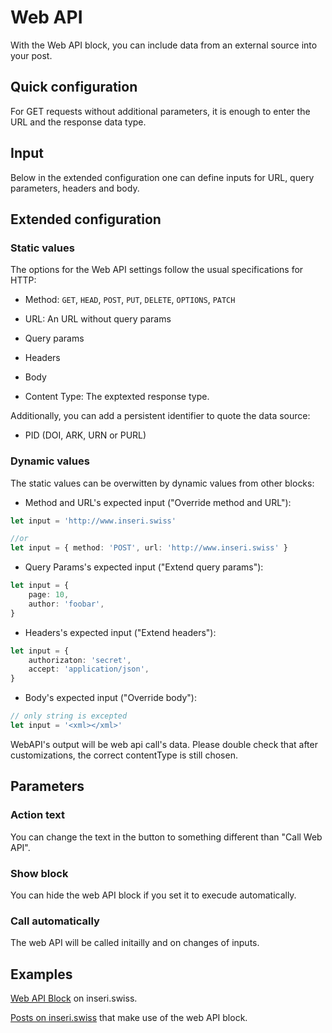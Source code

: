 # Web API

With the Web API block, you can include data from an external source into your post.

## Quick configuration

For GET requests without additional parameters, it is enough to enter the URL and the response data type.

## Input

Below in the extended configuration one can define inputs for URL, query parameters, headers and body.

## Extended configuration

### Static values

The options for the Web API settings follow the usual specifications for HTTP:

- Method: `GET`, `HEAD`, `POST`, `PUT`, `DELETE`, `OPTIONS`, `PATCH`

- URL: An URL without query params

- Query params

- Headers

- Body

- Content Type: The exptexted response type.

Additionally, you can add a persistent identifier to quote the data source:

- PID (DOI, ARK, URN or PURL)

### Dynamic values

The static values can be overwitten by dynamic values from other blocks:

- Method and URL's expected input ("Override method and URL"):

```ts
let input = 'http://www.inseri.swiss'

//or
let input = { method: 'POST', url: 'http://www.inseri.swiss' }
```

- Query Params's expected input ("Extend query params"):

```ts
let input = {
	page: 10,
	author: 'foobar',
}
```

- Headers's expected input ("Extend headers"):

```ts
let input = {
	authorizaton: 'secret',
	accept: 'application/json',
}
```

- Body's expected input ("Override body"):

```ts
// only string is excepted
let input = '<xml></xml>'
```

WebAPI's output will be web api call's data. Please double check that after customizations, the correct contentType is still chosen.

## Parameters

### Action text

You can change the text in the button to something different than "Call Web API".

### Show block

You can hide the web API block if you set it to execude automatically.

### Call automatically

The web API will be called initailly and on changes of inputs.

## Examples

[Web API Block](https://inseri.swiss/2023/01/web-api-block/) on inseri.swiss.

[Posts on inseri.swiss](https://inseri.swiss/tag/web-api/) that make use of the web API block.
